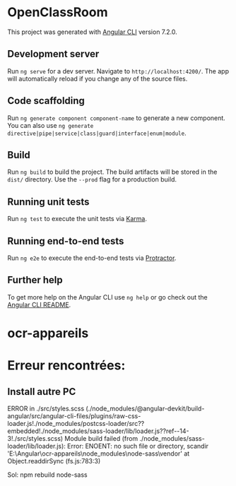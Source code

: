 # OpenClassRoom

This project was generated with [Angular CLI](https://github.com/angular/angular-cli) version 7.2.0.

## Development server

Run `ng serve` for a dev server. Navigate to `http://localhost:4200/`. The app will automatically reload if you change any of the source files.

## Code scaffolding

Run `ng generate component component-name` to generate a new component. You can also use `ng generate directive|pipe|service|class|guard|interface|enum|module`.

## Build

Run `ng build` to build the project. The build artifacts will be stored in the `dist/` directory. Use the `--prod` flag for a production build.

## Running unit tests

Run `ng test` to execute the unit tests via [Karma](https://karma-runner.github.io).

## Running end-to-end tests

Run `ng e2e` to execute the end-to-end tests via [Protractor](http://www.protractortest.org/).

## Further help

To get more help on the Angular CLI use `ng help` or go check out the [Angular CLI README](https://github.com/angular/angular-cli/blob/master/README.md).
# ocr-appareils


# Erreur rencontrées:

## Install autre PC

ERROR in ./src/styles.scss (./node_modules/@angular-devkit/build-angular/src/angular-cli-files/plugins/raw-css-loader.js!./node_modules/postcss-loader/src??embedded!./node_modules/sass-loader/lib/loader.js??ref--14-3!./src/styles.scss)
Module build failed (from ./node_modules/sass-loader/lib/loader.js):
Error: ENOENT: no such file or directory, scandir 'E:\Angular\ocr-appareils\node_modules\node-sass\vendor'
    at Object.readdirSync (fs.js:783:3)
    
  Sol:   npm rebuild node-sass